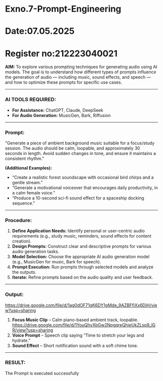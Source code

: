 # Exno.7-Prompt-Engineering
# Date:07.05.2025
# Register no:212223040021
**AIM:**
To explore various prompting techniques for generating audio using AI models. The goal is to understand how different types of prompts influence the generation of audio — including music, sound effects, and speech — and how to optimize these prompts for specific use cases.

---

### **AI TOOLS REQUIRED:**

* **For Assistance:** ChatGPT, Claude, DeepSeek
* **For Audio Generation:** MusicGen, Bark, Riffusion

---

### **Prompt:**

"Generate a piece of ambient background music suitable for a focus/study session. The audio should be calm, loopable, and approximately 30 seconds in length. Avoid sudden changes in tone, and ensure it maintains a consistent rhythm."

**(Additional Examples):**

* “Create a realistic forest soundscape with occasional bird chirps and a gentle stream.”
* “Generate a motivational voiceover that encourages daily productivity, in a calm female voice.”
* “Produce a 10-second sci-fi sound effect for a spaceship docking sequence.”

---

### **Procedure:**

1. **Define Application Needs:** Identify personal or user-centric audio requirements (e.g., study music, reminders, sound effects for content creation).
2. **Design Prompts:** Construct clear and descriptive prompts for various audio generation tasks.
3. **Model Selection:** Choose the appropriate AI audio generation model (e.g., MusicGen for music, Bark for speech).
4. **Prompt Execution:** Run prompts through selected models and analyze the outputs.
5. **Iterate:** Refine prompts based on the audio quality and user feedback.

---

### **Output:**

https://drive.google.com/file/d/1ag0dOF71gK6DY1gMde_9AZBFfiXx6DiH/view?usp=sharing

1. **Focus Music Clip** – Calm piano-based ambient track, loopable.
  https://drive.google.com/file/d/1YouQhvXbGw2NpgqreQhieUkZLsp9_lGR/view?usp=sharing 
2. **Voice Prompt** – Speech clip saying “Time to stretch your legs and hydrate.”
3. **Sound Effect** – Short notification sound with a soft chime tone.

---

### **RESULT:**
The Prompt is executed successfully
